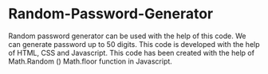 # Random-Password-Generator
Random password generator can be used with the help of this code. We can generate password up to 50 digits. This code is developed with the help of HTML, CSS and Javascript.  This code has been created with the help of Math.Random () Math.floor function in Javascript.
